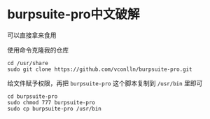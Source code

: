 # burpsuite-pro中文破解

可以直接拿来食用

使用命令克隆我的仓库

```shell
cd /usr/share
sudo git clone https://github.com/vconlln/burpsuite-pro.git
```

给文件赋予权限，再把 `burpsuite-pro` 这个脚本复制到 `/usr/bin` 里即可

```shell
cd burpsuite-pro
sudo chmod 777 burpsuite-pro
sudo cp burpsuite-pro /usr/bin
```

